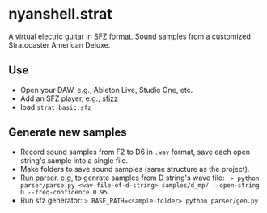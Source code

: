 # nyanshell.strat
A virtual electric guitar in [SFZ format](https://sfzformat.com/). Sound samples from a customized Stratocaster American Deluxe.

## Use

- Open your DAW, e.g., Ableton Live, Studio One, etc.
- Add an SFZ player, e.g., [sfizz](https://github.com/sfztools/sfizz)
- load `strat_basic.sfz`

## Generate new samples

* Record sound samples from F2 to D6 in `.wav` format, save each open string\'s sample into a single file.
* Make folders to save sound samples (same structure as the project).
* Run parser. e.g, to genrate samples from D string's wave file: ``` > python parser/parse.py <wav-file-of-d-string> samples/d_mp/ --open-string D --freq-confidence 0.95```
* Run sfz generator: ```> BASE_PATH=<sample-folder> python parser/gen.py```

